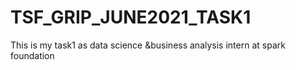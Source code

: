 # TSF_GRIP_JUNE2021_TASK1
This is my task1 as data science &amp;business analysis intern at spark foundation  
